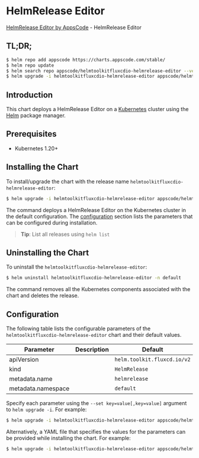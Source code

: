 # HelmRelease Editor

[HelmRelease Editor by AppsCode](https://appscode.com) - HelmRelease Editor

## TL;DR;

```bash
$ helm repo add appscode https://charts.appscode.com/stable/
$ helm repo update
$ helm search repo appscode/helmtoolkitfluxcdio-helmrelease-editor --version=v0.21.0
$ helm upgrade -i helmtoolkitfluxcdio-helmrelease-editor appscode/helmtoolkitfluxcdio-helmrelease-editor -n default --create-namespace --version=v0.21.0
```

## Introduction

This chart deploys a HelmRelease Editor on a [Kubernetes](http://kubernetes.io) cluster using the [Helm](https://helm.sh) package manager.

## Prerequisites

- Kubernetes 1.20+

## Installing the Chart

To install/upgrade the chart with the release name `helmtoolkitfluxcdio-helmrelease-editor`:

```bash
$ helm upgrade -i helmtoolkitfluxcdio-helmrelease-editor appscode/helmtoolkitfluxcdio-helmrelease-editor -n default --create-namespace --version=v0.21.0
```

The command deploys a HelmRelease Editor on the Kubernetes cluster in the default configuration. The [configuration](#configuration) section lists the parameters that can be configured during installation.

> **Tip**: List all releases using `helm list`

## Uninstalling the Chart

To uninstall the `helmtoolkitfluxcdio-helmrelease-editor`:

```bash
$ helm uninstall helmtoolkitfluxcdio-helmrelease-editor -n default
```

The command removes all the Kubernetes components associated with the chart and deletes the release.

## Configuration

The following table lists the configurable parameters of the `helmtoolkitfluxcdio-helmrelease-editor` chart and their default values.

|     Parameter      | Description |                Default                 |
|--------------------|-------------|----------------------------------------|
| apiVersion         |             | <code>helm.toolkit.fluxcd.io/v2</code> |
| kind               |             | <code>HelmRelease</code>               |
| metadata.name      |             | <code>helmrelease</code>               |
| metadata.namespace |             | <code>default</code>                   |


Specify each parameter using the `--set key=value[,key=value]` argument to `helm upgrade -i`. For example:

```bash
$ helm upgrade -i helmtoolkitfluxcdio-helmrelease-editor appscode/helmtoolkitfluxcdio-helmrelease-editor -n default --create-namespace --version=v0.21.0 --set apiVersion=helm.toolkit.fluxcd.io/v2
```

Alternatively, a YAML file that specifies the values for the parameters can be provided while
installing the chart. For example:

```bash
$ helm upgrade -i helmtoolkitfluxcdio-helmrelease-editor appscode/helmtoolkitfluxcdio-helmrelease-editor -n default --create-namespace --version=v0.21.0 --values values.yaml
```
